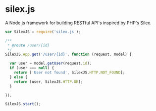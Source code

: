 # silex.js
A Node.js framework for building RESTful API's inspired by PHP's Silex.

```javascript
var SilexJS = require('silex.js');

/**
 * @route /user/{id}
 */
SilexJS.App.get('/user/{id}', function (request, model) {

  var user = model.getUser(request.id);
  if (user === null) {
    return ['User not found', SilexJS.HTTP.NOT_FOUND];
  } else {
    return [user, SilexJS.HTTP.OK];
  }

});

SilexJS.start();
```
